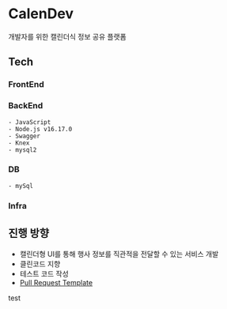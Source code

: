 # CalenDev

개발자를 위한 캘린더식 정보 공유 플랫폼

## Tech

### FrontEnd

### BackEnd

    - JavaScript
    - Node.js v16.17.0
    - Swagger
    - Knex
    - mysql2

### DB

    - mySql

### Infra

## 진행 방향

- 캘린더형 UI를 통해 행사 정보를 직관적을 전달할 수 있는 서비스 개발
- 클린코드 지향
- 테스트 코드 작성
- [Pull Request Template](https://github.com/angular/angular/blob/main/.github/PULL_REQUEST_TEMPLATE.md)

test
